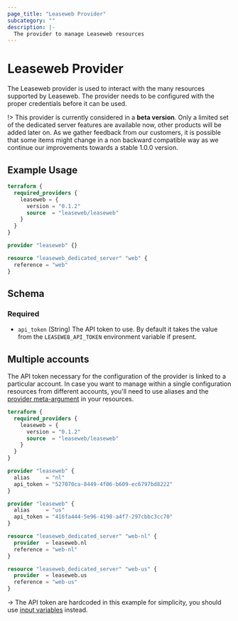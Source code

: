 ```yaml
---
page_title: "Leaseweb Provider"
subcategory: ""
description: |-
  The provider to manage Leaseweb resources
---
```


# Leaseweb Provider

The Leaseweb provider is used to interact with the many
resources supported by Leaseweb. The provider needs to be configured with the
proper credentials before it can be used.

!>
This provider is currently considered in a **beta version**.
Only a limited set of the dedicated server features are available now, other
products will be added later on.
As we gather feedback from our customers, it is possible that some items
might change in a non backward compatible way as we continue our improvements
towards a stable 1.0.0 version.

## Example Usage

```terraform
terraform {
  required_providers {
    leaseweb = {
      version = "0.1.2"
      source  = "leaseweb/leaseweb"
    }
  }
}

provider "leaseweb" {}

resource "leaseweb_dedicated_server" "web" {
  reference = "web"
}
```

<!-- schema generated by tfplugindocs -->
## Schema

### Required

- `api_token` (String) The API token to use.
By default it takes the value from the `LEASEWEB_API_TOKEN` environment variable if present.

## Multiple accounts

The API token necessary for the configuration of the provider is linked to a
particular account. In case you want to manage within a single configuration
resources from different accounts, you'll need to use aliases and the
[provider meta-argument](https://www.terraform.io/language/meta-arguments/resource-provider)
in your resources.

```terraform
terraform {
  required_providers {
    leaseweb = {
      version = "0.1.2"
      source  = "leaseweb/leaseweb"
    }
  }
}

provider "leaseweb" {
  alias     = "nl"
  api_token = "527070ca-8449-4f06-b609-ec6797bd8222"
}

provider "leaseweb" {
  alias     = "us"
  api_token = "416fa444-5e96-4198-a4f7-297cbbc3cc70"
}

resource "leaseweb_dedicated_server" "web-nl" {
  provider  = leaseweb.nl
  reference = "web-nl"
}

resource "leaseweb_dedicated_server" "web-us" {
  provider  = leaseweb.us
  reference = "web-us"
}
```

->
The API token are hardcoded in this example for simplicity, you should use
[input variables](https://www.terraform.io/language/values/variables) instead.
